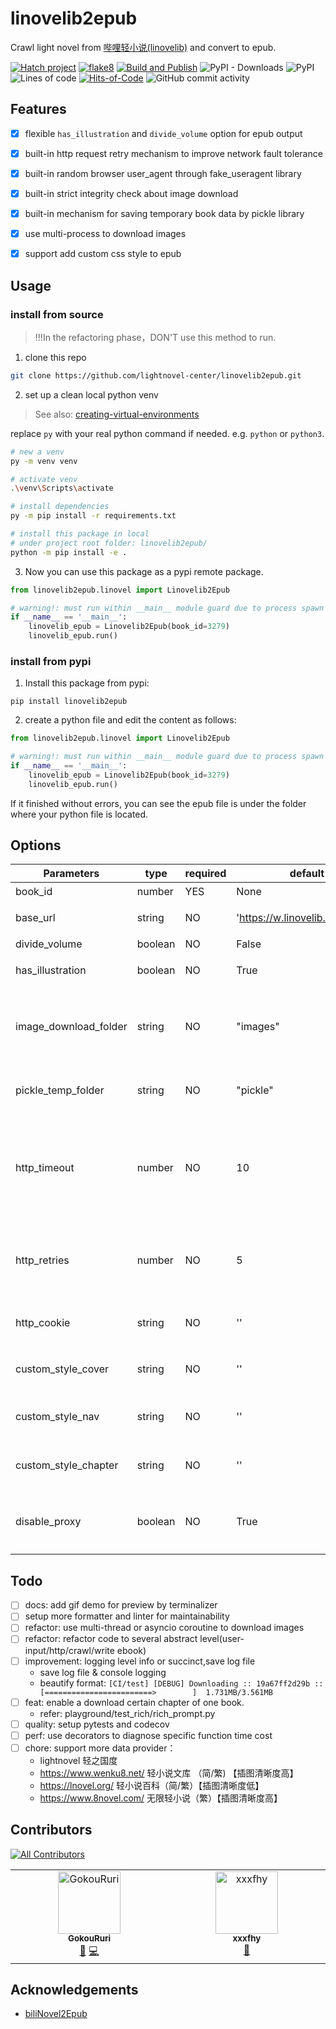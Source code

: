 # linovelib2epub

Crawl light novel from [哔哩轻小说(linovelib)](https://w.linovelib.com/) and convert to epub.

[![Hatch project](https://img.shields.io/badge/%F0%9F%A5%9A-Hatch-4051b5.svg?style=flat)](https://github.com/pypa/hatch)
[![flake8](https://img.shields.io/badge/linter-flake8-brightgreen)](https://github.com/PyCQA/flake8)
[![Build and Publish](https://github.com/lightnovel-center/linovelib2epub/actions/workflows/build-and-publish.yml/badge.svg?branch=main)](https://github.com/lightnovel-center/linovelib2epub/actions/workflows/build-and-publish.yml)
![PyPI - Downloads](https://img.shields.io/pypi/dm/linovelib2epub?color=blue&label=PyPI%20Download)
![PyPI](https://img.shields.io/pypi/v/linovelib2epub)
![Lines of code](https://www.aschey.tech/tokei/github/lightnovel-center/linovelib2epub)
[![Hits-of-Code](https://hitsofcode.com/github/lightnovel-center/linovelib2epub?branch=main)](https://hitsofcode.com/github/lightnovel-center/linovelib2epub/view?branch=main)
![GitHub commit activity](https://img.shields.io/github/commit-activity/y/lightnovel-center/linovelib2epub)

## Features

- [x] flexible `has_illustration` and `divide_volume` option for epub output
- [x] built-in http request retry mechanism to improve network fault tolerance
- [x] built-in random browser user_agent through fake_useragent library
- [x] built-in strict integrity check about image download
- [x] built-in mechanism for saving temporary book data by pickle library
- [x] use multi-process to download images
- [x] support add custom css style to epub


## Usage

### install from source
> !!!In the refactoring phase，DON'T use this method to run.
1. clone this repo
```bash
git clone https://github.com/lightnovel-center/linovelib2epub.git
```
2. set up a clean local python venv
> See also: [creating-virtual-environments](https://docs.python.org/3/library/venv.html#creating-virtual-environments)

replace `py` with your real python command if needed. e.g. `python` or `python3`.

```bash
# new a venv
py -m venv venv

# activate venv
.\venv\Scripts\activate

# install dependencies
py -m pip install -r requirements.txt

# install this package in local
# under project root folder: linovelib2epub/
python -m pip install -e .
```

3. Now you can use this package as a pypi remote package.
```python
from linovelib2epub.linovel import Linovelib2Epub

# warning!: must run within __main__ module guard due to process spawn issue.
if __name__ == '__main__':
    linovelib_epub = Linovelib2Epub(book_id=3279)
    linovelib_epub.run()
```

### install from pypi
1. Install this package from pypi:
```
pip install linovelib2epub
```
2. create a python file and edit the content as follows:
```python
from linovelib2epub.linovel import Linovelib2Epub

# warning!: must run within __main__ module guard due to process spawn issue.
if __name__ == '__main__':
    linovelib_epub = Linovelib2Epub(book_id=3279)
    linovelib_epub.run()
```
If it finished without errors, you can see the epub file is under the folder where your python file is located.



## Options

| Parameters            | type    | required | default                         | description                                                 |
| --------------------- | ------- | -------- | ------------------------------- | ----------------------------------------------------------- |
| book_id               | number  | YES      | None                            | 书籍ID。                                                    |
| base_url              | string  | NO       | 'https://w.linovelib.com/novel' | 哔哩轻小说主页URL                                           |
| divide_volume         | boolean | NO       | False                           | 是否分卷                                                    |
| has_illustration      | boolean | NO       | True                            | 是否下载插图                                                |
| image_download_folder | string  | NO       | "images"                        | 图片下载临时文件夹. 不允许以相对路径../开头。               |
| pickle_temp_folder    | string  | NO       | "pickle"                        | pickle临时数据保存的文件夹。                                |
| http_timeout          | number  | NO       | 10                              | 一个HTTP请求的超时等待时间(秒)。代表connect和read timeout。 |
| http_retries          | number  | NO       | 5                               | 当一个HTTP请求失败后，重试的最大次数。                      |
| http_cookie           | string  | NO       | ''                              | 自定义HTTP cookie。                                         |
| custom_style_cover    | string  | NO       | ''               | 自定义cover.xhtml的样式                                     |
| custom_style_nav      | string  | NO       | ''               | 自定义nav.xhtml的样式                                       |
| custom_style_chapter  | string  | NO       | ''              | 自定义每章(?.xhtml)的样式                                   |
|disable_proxy |boolean|NO| True| 是否禁用所在的代理环境，默认禁用|


## Todo

- [ ] docs: add gif demo for preview by terminalizer
- [ ] setup more formatter and linter for maintainability
- [ ] refactor: use multi-thread or asyncio coroutine to download images
- [ ] refactor: refactor code to several abstract level(user-input/http/crawl/write ebook)
- [ ] improvement: logging level info or succinct,save log file
  - save log file & console logging
  - beautify format: `[CI/test] [DEBUG] Downloading :: 19a67ff2d29b :: [========================>        ]  1.731MB/3.561MB`
- [ ] feat: enable a download certain chapter of one book.
  - refer: playground/test_rich/rich_prompt.py
- [ ] quality: setup pytests and codecov
- [ ] perf: use decorators to diagnose specific function time cost
- [ ] chore: support more data provider：
  - lightnovel 轻之国度 
  - https://www.wenku8.net/ 轻小说文库 （简/繁) 【插图清晰度高】
  - https://lnovel.org/ 轻小说百科（简/繁）【插图清晰度低】
  - https://www.8novel.com/ 无限轻小说（繁）【插图清晰度高】

## Contributors
<!-- ALL-CONTRIBUTORS-BADGE:START - Do not remove or modify this section -->
[![All Contributors](https://img.shields.io/badge/all_contributors-2-orange.svg?style=flat-square)](#contributors-)
<!-- ALL-CONTRIBUTORS-BADGE:END -->

<!-- ALL-CONTRIBUTORS-LIST:START - Do not remove or modify this section -->
<!-- prettier-ignore-start -->
<!-- markdownlint-disable -->
<table>
  <tbody>
    <tr>
      <td align="center" valign="top" width="14.28%"><a href="https://github.com/GOUKOU007"><img src="https://avatars.githubusercontent.com/u/40916324?v=4?s=100" width="100px;" alt="GokouRuri"/><br /><sub><b>GokouRuri</b></sub></a><br /><a href="https://github.com/lightnovel-center/linovelib2epub/issues?q=author%3AGOUKOU007" title="Bug reports">🐛</a> <a href="https://github.com/lightnovel-center/linovelib2epub/commits?author=GOUKOU007" title="Code">💻</a></td>
      <td align="center" valign="top" width="14.28%"><a href="https://github.com/xxxfhy"><img src="https://avatars.githubusercontent.com/u/40598925?v=4?s=100" width="100px;" alt="xxxfhy"/><br /><sub><b>xxxfhy</b></sub></a><br /><a href="https://github.com/lightnovel-center/linovelib2epub/issues?q=author%3Axxxfhy" title="Bug reports">🐛</a></td>
    </tr>
  </tbody>
</table>

<!-- markdownlint-restore -->
<!-- prettier-ignore-end -->

<!-- ALL-CONTRIBUTORS-LIST:END -->
<!-- prettier-ignore-start -->
<!-- markdownlint-disable -->

<!-- markdownlint-restore -->
<!-- prettier-ignore-end -->

<!-- ALL-CONTRIBUTORS-LIST:END -->

## Acknowledgements

- [biliNovel2Epub](https://github.com/fangxx3863/biliNovel2Epub)
